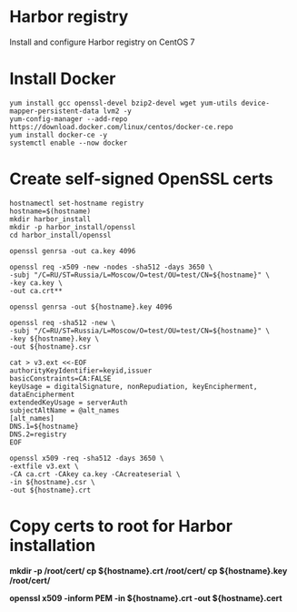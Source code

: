 # Harbor registry
Install and configure Harbor registry on CentOS 7
# Install Docker

```
yum install gcc openssl-devel bzip2-devel wget yum-utils device-mapper-persistent-data lvm2 -y
yum-config-manager --add-repo https://download.docker.com/linux/centos/docker-ce.repo
yum install docker-ce -y
systemctl enable --now docker
```
# Create self-signed OpenSSL certs
```
hostnamectl set-hostname registry
hostname=$(hostname)
mkdir harbor_install
mkdir -p harbor_install/openssl
cd harbor_install/openssl
```

```
openssl genrsa -out ca.key 4096

openssl req -x509 -new -nodes -sha512 -days 3650 \
-subj "/C=RU/ST=Russia/L=Moscow/O=test/OU=test/CN=${hostname}" \
-key ca.key \
-out ca.crt**

openssl genrsa -out ${hostname}.key 4096

openssl req -sha512 -new \
-subj "/C=RU/ST=Russia/L=Moscow/O=test/OU=test/CN=${hostname}" \
-key ${hostname}.key \
-out ${hostname}.csr

cat > v3.ext <<-EOF
authorityKeyIdentifier=keyid,issuer
basicConstraints=CA:FALSE
keyUsage = digitalSignature, nonRepudiation, keyEncipherment, dataEncipherment
extendedKeyUsage = serverAuth
subjectAltName = @alt_names
[alt_names]
DNS.1=${hostname}
DNS.2=registry
EOF

openssl x509 -req -sha512 -days 3650 \
-extfile v3.ext \
-CA ca.crt -CAkey ca.key -CAcreateserial \
-in ${hostname}.csr \
-out ${hostname}.crt
```

# Copy certs to root for Harbor installation
**mkdir -p /root/cert/
cp ${hostname}.crt /root/cert/
cp ${hostname}.key /root/cert/**

**openssl x509 -inform PEM -in ${hostname}.crt -out ${hostname}.cert**
